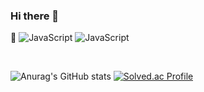 ### Hi there 👋

<!--
**proamateur92/proamateur92** is a ✨ _special_ ✨ repository because its `README.md` (this file) appears on your GitHub profile.

Here are some ideas to get you started:

- 🔭 I’m currently working on ...
- 🌱 I’m currently learning ...
- 👯 I’m looking to collaborate on ...
- 🤔 I’m looking for help with ...
- 💬 Ask me about ...
- 📫 How to reach me: ...
- 😄 Pronouns: ...
- ⚡ Fun fact: ...
-->

🌱 <img alt="JavaScript" src="https://img.shields.io/badge/JavaScript-F7DF30?style=flat-square&logo=JavaScript&logoColor=black"/> <img alt="JavaScript" src="https://img.shields.io/badge/React-61DAFB?style=flat-square&logo=React&logoColor=black"/>

<br>

![Anurag's GitHub stats](https://github-readme-stats.vercel.app/api?username=proamateur92&show_icons=true&theme=radical)
[![Solved.ac Profile](http://mazassumnida.wtf/api/v2/generate_badge?boj=movebok)](https://solved.ac/movebok/)
